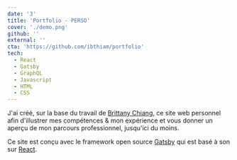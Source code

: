 ```yaml
---
date: '3'
title: 'Portfolio - PERSO'
cover: './demo.png'
github: ''
external: ''
cta: 'https://github.com/ibthiam/portfolio'
tech:
  - React
  - Gatsby
  - GraphQL
  - Javascript
  - HTML
  - CSS
---
```


J'ai créé, sur la base du travail de [Brittany Chiang](https://github.com/bchiang7), ce site web personnel afin  d'illustrer mes compétences & mon expérience et vous donner un aperçu de mon parcours professionnel, jusqu'ici du moins. 

Ce site est conçu avec le framework open source [Gatsby](https://www.gatsbyjs.com/) qui est basé à son sur [React](https://fr.reactjs.org/).
